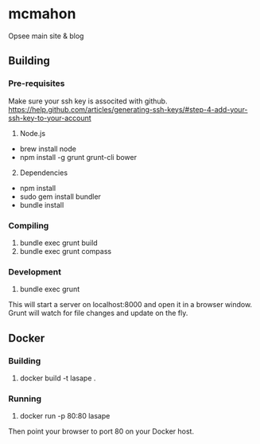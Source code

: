 # mcmahon
Opsee main site & blog

## Building

### Pre-requisites

Make sure your ssh key is associted with github.
https://help.github.com/articles/generating-ssh-keys/#step-4-add-your-ssh-key-to-your-account

1. Node.js 
  * brew install node
  * npm install -g grunt grunt-cli bower
2. Dependencies
  * npm install
  * sudo gem install bundler
  * bundle install

### Compiling

1. bundle exec grunt build
2. bundle exec grunt compass

### Development

1. bundle exec grunt

This will start a server on localhost:8000 and open it in a browser window.
Grunt will watch for file changes and update on the fly.

## Docker

### Building

1. docker build -t lasape .

### Running

1. docker run -p 80:80 lasape

Then point your browser to port 80 on your Docker host.
